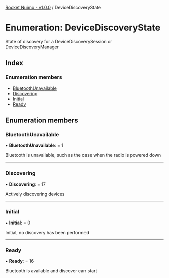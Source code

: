 [Rocket Nuimo - v1.0.0](../README.md) / DeviceDiscoveryState

# Enumeration: DeviceDiscoveryState

State of discovery for a DeviceDiscoverySession or DeviceDiscoveryManager

## Index

### Enumeration members

* [BluetoothUnavailable](devicediscoverystate.md#bluetoothunavailable)
* [Discovering](devicediscoverystate.md#discovering)
* [Initial](devicediscoverystate.md#initial)
* [Ready](devicediscoverystate.md#ready)

## Enumeration members

### BluetoothUnavailable

• **BluetoothUnavailable**: = 1

Bluetooth is unavailable, such as the case when the radio is powered down

___

### Discovering

• **Discovering**: = 17

Actively discovering devices

___

### Initial

• **Initial**: = 0

Initial, no discovery has been performed

___

### Ready

• **Ready**: = 16

Bluetooth is available and discover can start
